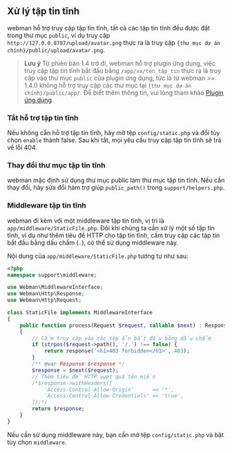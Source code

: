 ## Xử lý tập tin tĩnh
webman hỗ trợ truy cập tập tin tĩnh, tất cả các tập tin tĩnh đều được đặt trong thư mục `public`, ví dụ truy cập `http://127.0.0.8787/upload/avatar.png` thực ra là truy cập `{thư mục dự án chính}/public/upload/avatar.png`.

> **Lưu ý**
> Từ phiên bản 1.4 trở đi, webman hỗ trợ plugin ứng dụng, việc truy cập tập tin tĩnh bắt đầu bằng `/app/xx/tên_tập_tin` thực ra là truy cập vào thư mục `public` của plugin ứng dụng, tức là từ webman >= 1.4.0 không hỗ trợ truy cập các thư mục tại `{thư mục dự án chính}/public/app/`.
> Để biết thêm thông tin, vui lòng tham khảo [Plugin ứng dụng](./plugin/app.md).

### Tắt hỗ trợ tập tin tĩnh
Nếu không cần hỗ trợ tập tin tĩnh, hãy mở tệp `config/static.php` và đổi tùy chọn `enable` thành false. Sau khi tắt, mọi yêu cầu truy cập tập tin tĩnh sẽ trả về lỗi 404.

### Thay đổi thư mục tập tin tĩnh
webman mặc định sử dụng thư mục public làm thư mục tập tin tĩnh. Nếu cần thay đổi, hãy sửa đổi hàm trợ giúp `public_path()` trong `support/helpers.php`.

### Middleware tập tin tĩnh
webman đi kèm với một middleware tập tin tĩnh, vị trí là `app/middleware/StaticFile.php`.
Đôi khi chúng ta cần xử lý một số tập tin tĩnh, ví dụ như thêm tiêu đề HTTP cho tập tin tĩnh, cấm truy cập các tập tin bắt đầu bằng dấu chấm (`.`), có thể sử dụng middleware này.

Nội dung của `app/middleware/StaticFile.php` tương tự như sau:
```php
<?php
namespace support\middleware;

use Webman\MiddlewareInterface;
use Webman\Http\Response;
use Webman\Http\Request;

class StaticFile implements MiddlewareInterface
{
    public function process(Request $request, callable $next) : Response
    {
        // Cấm truy cập vào các tệp ẩn bắt đầu bằng dấu chấm
        if (strpos($request->path(), '/.') !== false) {
            return response('<h1>403 forbidden</h1>', 403);
        }
        /** @var Response $response */
        $response = $next($request);
        // Thêm tiêu đề HTTP vượt quá tên miền
        /*$response->withHeaders([
            'Access-Control-Allow-Origin'      => '*',
            'Access-Control-Allow-Credentials' => 'true',
        ]);*/
        return $response;
    }
}
```
Nếu cần sử dụng middleware này, bạn cần mở tệp `config/static.php` và bật tùy chọn `middleware`.
